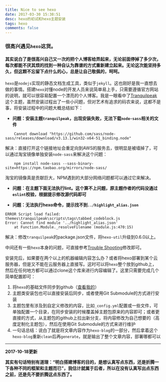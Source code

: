 ```yaml
---
title: Nice to see hexo
date: 2017-03-30 15:38:51
desc: hexo的初试和hexo主题安装
tags: hexo
comments: false
---
```


### 很高兴遇见`hexo`这货。

#### 其实说白了是很高兴自己又一次的把个人博客给弄起来，无论前面停掉了多少次，每次都能不厌其烦的找到一种自认为靠谱的方式重新建立起来。无论这次能坚持多久，但这颗不忘留下点什么的心，总是让自己敬佩的，呵呵。

`hexo`是`nodejs`实现的静态文档生成工具，类似于`jekyll`。这也刚好是我一直想去做的事情。搭建`hexo`对懂node的开发人员来说简单易上手，只需要遵循官方网站的说明，就可以很容易配置一个漂亮的个人博客。我是一眼看中了[Tranquilpeak](https://github.com/LouisBarranqueiro/hexo-theme-tranquilpeak)这个主题，虽然安装过程出了一些小问题，但对艺术有追求的码农来说，这都不是事，将安装过程中的问题大概总结如下：

+ **问题：安装主题`tranquilpeak`，出现安装失败，无法下载`node-sass`相关的文件**

```
    Cannot download "https://github.com/sass/node-sass/releases/download/v3.13.1/win32-x64-51_binding.node"
```

解决：直接打开这个链接地址会重定向到AWS的服务去，很明显是被墙掉了，可以通过淘宝镜像单独安装`node-sass`来解决这个问题：

```
    npm install node-sass --sass-binary-site=https://npm.taobao.org/mirrors/node-sass/
```

淘宝的镜像真是贡献巨大，NPM遇到的大部分网络问题都可以通过它来解决。

+ **问题：在主题下面无法执行lint。这个算不上问题，原主题作者的代码没通过`eslint`校验，根据提示修改源代码即可**

+ **问题：无法执行hexo命令，提示找不到`../highlight_alias.json`**

```
ERROR Script load failed: themes\tranquilpeak\scripts\tags\tabbed_codeblock.js
Error: Cannot find module '../highlight_alias.json'
    at Function.Module._resolveFilename (module.js:470:15)
```

解决：修改`tranquilpeak`的package.json文件，将`hexo-util`升级到0.6.0以上。

中间还有一些`hexo`本身的问题，可直接参考[Trouble Shooting](http://hexo.io/docs/troubleshooting.html)修改即可。

安装完后，如果要在两个以上的机器编辑内容怎么办？或者将hexo部署到某个云服务器，但是又不能在云服务器上直接写。这时可以将`hexo`整个放到github上，然后在任何地方都可以通过clone这个库来进行内容编辑了。这里只需要完成几个简单配置即可：

1. 将`hexo`的基础文件同步到github（[查看我的](https://github.com/jerrydotlam/hexo-blog)）
2. 主题类安装包也可以直接安装后同步，或者使用Git Submodule的方式进行安装
3. 主题包里有涉及到自定义修改的内容，比如`_config.yml`配置或一些文件，可单独配置一个目录，在同步安装的时候覆盖掉主题包原来的内容即可；或者更直接的方式，从主题包的github上拉出新分支，将内容修改为自己想要的（高度定制化主题包），然后在使用Git Submodule的方式来进行维护
4. 一句话总结：说白了就是将文章内容作为`hexo-blog`的一部分，然后拿着这个`hexo-blog`重新`clean`后再`generate`，就是输出了整个文章内容，部署哪都可以

----

**2017-10-18更新**

**其实有句话特别有道理：“明白搭建博客的目的，是想认真写点东西，还是折腾一下各种不同的框架和主题而已”，我估计就属于后者，所以在没有认真写出点东西之前，还是先不要折腾这点东西了。**

